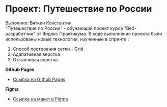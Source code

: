 # Проект: Путешествие по России


Выполнил: Вяткин Константин  
"Путешествие по России" - обучающий проект курса "Веб-разработчик" от Яндекс Практикума. 
 В ходе выполнения проекта были использованы новые технологии, изученные в спринте :  
 1. Способ построения сетки - Grid
 2. Адапативная верстка
 3. Отзывчивая верстка

**Github Pages**

* [Ссылка на Github Pages](https://www.figma.com/file/5S2WSbEFL6awjVWJ0NWL8Q/Sprint-3_-Russia-_-desktop-mobile?node-id=28503%3A0)

**Figma**

* [Ссылка на макет в Figma](https://www.figma.com/file/5S2WSbEFL6awjVWJ0NWL8Q/Sprint-3_-Russia-_-desktop-mobile?node-id=28503%3A0)

